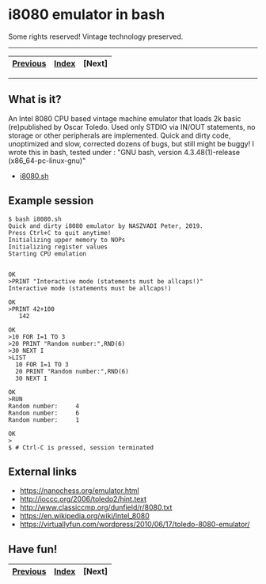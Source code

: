 # i8080 emulator in bash

Some rights reserved! Vintage technology preserved.

---

[Previous](../intelmcs85tales) | [Index](../../../../) | [Next]
--- | --- | ---

---

## What is it?
An Intel 8080 CPU based vintage machine emulator that loads 2k basic
(re)published by Oscar Toledo. Used only STDIO via IN/OUT statements,
no storage or other peripherals are implemented. Quick and dirty code,
unoptimized and slow, corrected dozens of bugs, but still might be buggy!
I wrote this in bash, tested under :
"GNU bash, version 4.3.48(1)-release (x86_64-pc-linux-gnu)"

- [i8080.sh](./i8080.sh)

## Example session

```
$ bash i8080.sh
Quick and dirty i8080 emulator by NASZVADI Peter, 2019.
Press Ctrl+C to quit anytime!
Initializing upper memory to NOPs
Initializing register values
Starting CPU emulation


OK
>PRINT "Interactive mode (statements must be allcaps!)"
Interactive mode (statements must be allcaps!)

OK
>PRINT 42+100
   142

OK
>10 FOR I=1 TO 3
>20 PRINT "Random number:",RND(6)
>30 NEXT I
>LIST
  10 FOR I=1 TO 3
  20 PRINT "Random number:",RND(6)
  30 NEXT I

OK
>RUN
Random number:     4
Random number:     6
Random number:     1

OK
>
$ # Ctrl-C is pressed, session terminated
```

## External links

- https://nanochess.org/emulator.html
- http://ioccc.org/2006/toledo2/hint.text
- http://www.classiccmp.org/dunfield/r/8080.txt
- https://en.wikipedia.org/wiki/Intel_8080
- https://virtuallyfun.com/wordpress/2010/06/17/toledo-8080-emulator/

## Have fun!

[Previous](../intelmcs85tales) | [Index](../../../../) | [Next]
--- | --- | ---
